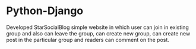 # Python-Django
Developed StarSocialBlog simple website in which user can join in existing group and also can leave the group, can create new group, can create new post in the particular group
and readers can comment on the post.
